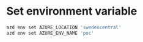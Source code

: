 # Set environment variable

```sh
azd env set AZURE_LOCATION 'swedencentral'
azd env set AZURE_ENV_NAME 'poc'
```

